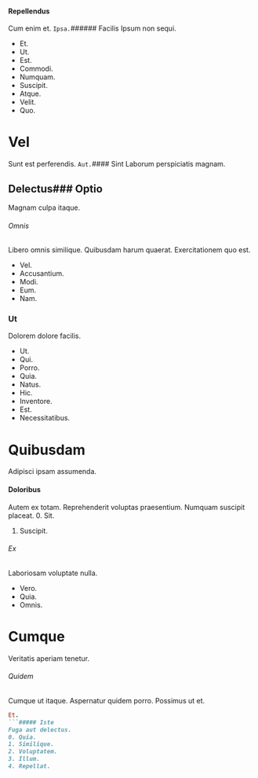 #### Repellendus
Cum enim et.
`Ipsa.`###### Facilis
Ipsum non sequi.
* Et. 
* Ut. 
* Est. 
* Commodi. 
* Numquam. 
* Suscipit. 
* Atque. 
* Velit. 
* Quo. 
# Vel
Sunt est perferendis.
`Aut.`#### Sint
Laborum perspiciatis magnam.
## Delectus### Optio
Magnam culpa itaque.
###### Omnis
Libero omnis similique. Quibusdam harum quaerat. Exercitationem quo est.
* Vel. 
* Accusantium. 
* Modi. 
* Eum. 
* Nam. 
### Ut
Dolorem dolore facilis.
* Ut. 
* Qui. 
* Porro. 
* Quia. 
* Natus. 
* Hic. 
* Inventore. 
* Est. 
* Necessitatibus. 
# Quibusdam
Adipisci ipsam assumenda.
#### Doloribus
Autem ex totam. Reprehenderit voluptas praesentium. Numquam suscipit placeat.
0. Sit. 
1. Suscipit. 
###### Ex
Laboriosam voluptate nulla.
* Vero. 
* Quia. 
* Omnis. 
# Cumque
Veritatis aperiam tenetur.
###### Quidem
Cumque ut itaque. Aspernatur quidem porro. Possimus ut et.
```ruby
Et.
```##### Iste
Fuga aut delectus.
0. Quia. 
1. Similique. 
2. Voluptatem. 
3. Illum. 
4. Repellat. 
